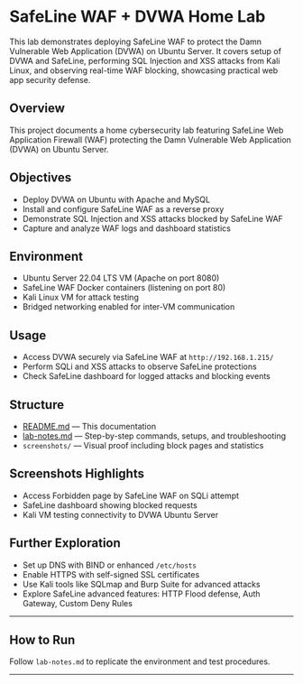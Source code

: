 # SafeLine WAF + DVWA Home Lab
This lab demonstrates deploying SafeLine WAF to protect the Damn Vulnerable Web Application (DVWA) on Ubuntu Server. It covers setup of DVWA and SafeLine, performing SQL Injection and XSS attacks from Kali Linux, and observing real-time WAF blocking, showcasing practical web app security defense.

## Overview
This project documents a home cybersecurity lab featuring SafeLine Web Application Firewall (WAF) protecting the Damn Vulnerable Web Application (DVWA) on Ubuntu Server.

## Objectives
- Deploy DVWA on Ubuntu with Apache and MySQL
- Install and configure SafeLine WAF as a reverse proxy
- Demonstrate SQL Injection and XSS attacks blocked by SafeLine WAF
- Capture and analyze WAF logs and dashboard statistics

## Environment
- Ubuntu Server 22.04 LTS VM (Apache on port 8080)
- SafeLine WAF Docker containers (listening on port 80)
- Kali Linux VM for attack testing
- Bridged networking enabled for inter-VM communication

## Usage
- Access DVWA securely via SafeLine WAF at `http://192.168.1.215/`
- Perform SQLi and XSS attacks to observe SafeLine protections
- Check SafeLine dashboard for logged attacks and blocking events

## Structure
- [README.md](README.md) — This documentation
- [lab-notes.md](lab-notes.md) — Step-by-step commands, setups, and troubleshooting
- `screenshots/` — Visual proof including block pages and statistics

## Screenshots Highlights
- Access Forbidden page by SafeLine WAF on SQLi attempt
- SafeLine dashboard showing blocked requests
- Kali VM testing connectivity to DVWA Ubuntu Server

## Further Exploration
- Set up DNS with BIND or enhanced `/etc/hosts`
- Enable HTTPS with self-signed SSL certificates
- Use Kali tools like SQLmap and Burp Suite for advanced attacks
- Explore SafeLine advanced features: HTTP Flood defense, Auth Gateway, Custom Deny Rules

---

## How to Run
Follow `lab-notes.md` to replicate the environment and test procedures.

---
